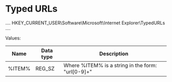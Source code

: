 # Typed URLs

....
HKEY_CURRENT_USER\Software\Microsoft\Internet Explorer\TypedURLs
....

Values:

Name | Data type | Description
--- | --- | ---
%ITEM% | REG_SZ | Where %ITEM% is a string in the form: "url[0-9]+"

